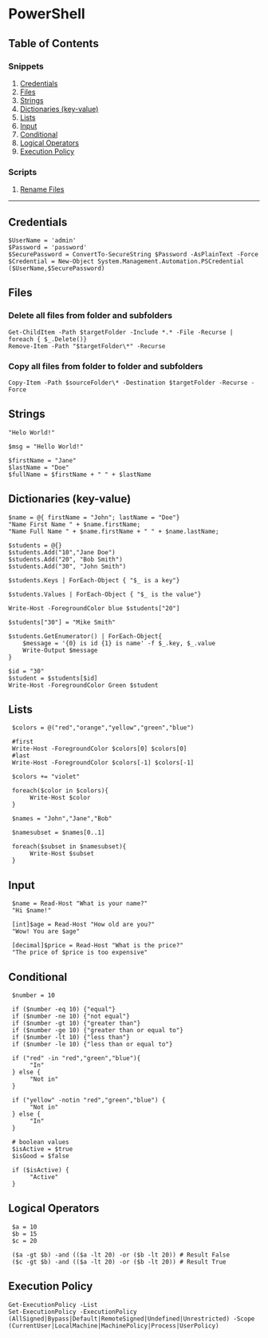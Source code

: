 # PowerShell

##  Table of Contents
### Snippets
1. [Credentials](#Credentials)
2. [Files](#Files)
3. [Strings](#Strings)
4. [Dictionaries (key-value)](#Dictionaries-key-value)
5. [Lists](#Lists)
6. [Input](#Input)
7. [Conditional](#Conditional)
8. [Logical Operators](#logical-operators)
9. [Execution Policy](#execution-policy)

### Scripts
1. [Rename Files](rename-files.ps1)

***
## Credentials
    $UserName = 'admin'
    $Password = 'password'
    $SecurePassword = ConvertTo-SecureString $Password -AsPlainText -Force
    $Credential = New-Object System.Management.Automation.PSCredential ($UserName,$SecurePassword)

## Files
### Delete all files from folder and subfolders
    Get-ChildItem -Path $targetFolder -Include *.* -File -Recurse | foreach { $_.Delete()}
    Remove-Item -Path "$targetFolder\*" -Recurse

### Copy all files from folder to folder and subfolders
    Copy-Item -Path $sourceFolder\* -Destination $targetFolder -Recurse -Force

## Strings
    "Helo World!"

    $msg = "Hello World!"

    $firstName = "Jane"
    $lastName = "Doe"
    $fullName = $firstName + " " + $lastName

## Dictionaries (key-value)
    $name = @{ firstName = "John"; lastName = "Doe"}
    "Name First Name " + $name.firstName;
    "Name Full Name " + $name.firstName + " " + $name.lastName;

    $students = @{}
    $students.Add("10","Jane Doe")
    $students.Add("20", "Bob Smith")
    $students.Add("30", "John Smith")

    $students.Keys | ForEach-Object { "$_ is a key"}

    $students.Values | ForEach-Object { "$_ is the value"}

    Write-Host -ForegroundColor blue $students["20"]

    $students["30"] = "Mike Smith"

    $students.GetEnumerator() | ForEach-Object{
        $message = '{0} is id {1} is name' -f $_.key, $_.value
        Write-Output $message
    }

    $id = "30"
    $student = $students[$id]
    Write-Host -ForegroundColor Green $student


## Lists

     $colors = @("red","orange","yellow","green","blue")

     #first
     Write-Host -ForegroundColor $colors[0] $colors[0]
     #last
     Write-Host -ForegroundColor $colors[-1] $colors[-1]

     $colors += "violet"

     foreach($color in $colors){
          Write-Host $color
     }

     $names = "John","Jane","Bob"

     $namesubset = $names[0..1]

     foreach($subset in $namesubset){
          Write-Host $subset
     }

## Input
     $name = Read-Host "What is your name?"
     "Hi $name!"

     [int]$age = Read-Host "How old are you?"
     "Wow! You are $age"

     [decimal]$price = Read-Host "What is the price?"
     "The price of $price is too expensive"

## Conditional
     $number = 10

     if ($number -eq 10) {"equal"}
     if ($number -ne 10) {"not equal"}
     if ($number -gt 10) {"greater than"}
     if ($number -ge 10) {"greater than or equal to"}
     if ($number -lt 10) {"less than"}
     if ($number -le 10) {"less than or equal to"}

     if ("red" -in "red","green","blue"){
          "In"
     } else {
          "Not in"
     }

     if ("yellow" -notin "red","green","blue") {
          "Not in"
     } else {
          "In"
     }

     # boolean values
     $isActive = $true
     $isGood = $false

     if ($isActive) {
          "Active"
     }

## Logical Operators
     $a = 10
     $b = 15
     $c = 20

     ($a -gt $b) -and (($a -lt 20) -or ($b -lt 20)) # Result False
     ($c -gt $b) -and (($a -lt 20) -or ($b -lt 20)) # Result True
     
## Execution Policy
    Get-ExecutionPolicy -List
    Set-ExecutionPolicy -ExecutionPolicy (AllSigned|Bypass|Default|RemoteSigned|Undefined|Unrestricted) -Scope (CurrentUser|LocalMachine|MachinePolicy|Process|UserPolicy)
    
